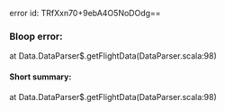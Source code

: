error id: TRfXxn70+9ebA4O5NoDOdg==
### Bloop error:

at Data.DataParser$.getFlightData(DataParser.scala:98)
#### Short summary: 

at Data.DataParser$.getFlightData(DataParser.scala:98)